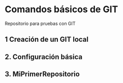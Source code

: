 # Comandos básicos de GIT
Repositorio para pruebas con GIT

## 1 Creación de un GIT local

## 2. Configuración básica

## 3. MiPrimerRepositorio
